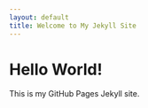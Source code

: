 ```yaml
---
layout: default
title: Welcome to My Jekyll Site
---
```


# Hello World!
This is my GitHub Pages Jekyll site.
